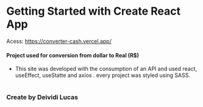 # Getting Started with Create React App

Acess: https://converter-cash.vercel.app/

<h4>Project used for conversion from dollar to Real (R$)</h4>

- This site was developed with the consumption of an API
  and used react, useEffect, useStatte and axios . every project was styled using SASS.

#

### Create by Deividi Lucas
